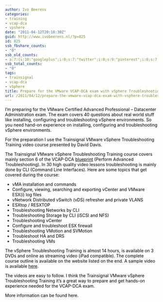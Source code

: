 ```yaml
---
author: Ivo Beerens
categories:
- training
- vcap-dca
- vpshere
date: "2011-04-12T20:18:30Z"
guid: http://www.ivobeerens.nl/?p=825
id: 825
ssb_fbshare_counts:
- "0"
ssb_old_counts:
- a:7:{s:10:"googleplus";i:0;s:7:"twitter";i:0;s:9:"pinterest";i:0;s:7:"fbshare";i:0;s:8:"linkedin";i:0;s:6:"reddit";i:0;s:6:"tumblr";i:0;}
ssb_total_counts:
- "0"
tags:
- trainsignal
- vcap-dca
- vSphere
title: Prepare for the VMware VCAP-DCA exam with vSphere Troubleshooting Training
url: /2011/04/12/prepare-the-vmware-vcap-dca-exam-with-vsphere-troubleshooting-training/
---
```


<font color="#000000">I’m preparing for the VMware Certified Advanced Professional – Datacenter Administration exam. The exam covers 40 questions </font><font color="#000000">about real world stuff like installing, configuring and troubleshooting vSphere environments. So you need hand-on experience on installing, configuring and troubleshooting vSphere environments.</font>

<font color="#000000">For the preparation I use the Trainsignal VMware vSphere Troubleshooting Training video course presented by David Davis. </font>

<font color="#000000">The Trainsignal VMware vSphere Troubleshooting Training course covers mainly section 6 of the VCAP-DCA </font>[<font color="#000000">blueprint</font>](http://mylearn.vmware.com/register.cfm?course=70779)<font color="#000000"> (Perform Advanced Troubleshooting). In 30 high quality video lessons troubleshooting is mainly done by CLI (Command Line Interfaces). </font><font color="#000000">Here are some topics that get covered during the course:</font>

- <font color="#000000">vMA installation and commands </font>
- <font color="#000000">Configure, viewing, searching and exporting vCenter and VMware ESX(i) log files </font>
- <font color="#000000">vNetwork Distributed vSwitch (vDS) refresher and private VLANS </font>
- <font color="#000000">ESXtop / RESXTOP</font>
- <font color="#000000">Troubleshooting Networks by CLI </font>
- <font color="#000000">Troubleshooting Storage by CLI (iSCSI and NFS)</font>
- <font color="#000000">Troubleshooting vCenter </font>
- <font color="#000000">Configure and troubleshoot ESX firewall </font>
- <font color="#000000">Troubleshooting VMotion and SVMotion </font>
- <font color="#000000">Troubleshoot HA and DRS </font>
- <font color="#000000">Troubleshooting VMs </font>

<font color="#000000"></font>

<font color="#000000">The vSphere Troubleshooting Training is almost 14 hours, is available on 3 DVDs and online as streaming video (iPad compatible). The complete course outline is available on the website listed on the end. </font><font color="#000000">A sample video is available </font>[<font color="#000000">here</font>](http://www.vmwarevideos.com/vsphere-troubleshooting-video-how-to-restore-network-vmware-esxi)<font color="#000000">. </font>

<font color="#000000"></font>

<font color="#000000">The videos are easy to follow. </font><font color="#000000">I think the Trainsignal VMware vSphere Troubleshooting Training it’s a great way to prepare and get hands-on experience needed for the VCAP-DCA exam. </font>

<font color="#000000">More information can be found here.</font>
